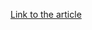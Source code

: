 [Link to the article](https://www.welivesecurity.com/2015/01/13/british-prime-minister-wants-access-messaging-apps/)
